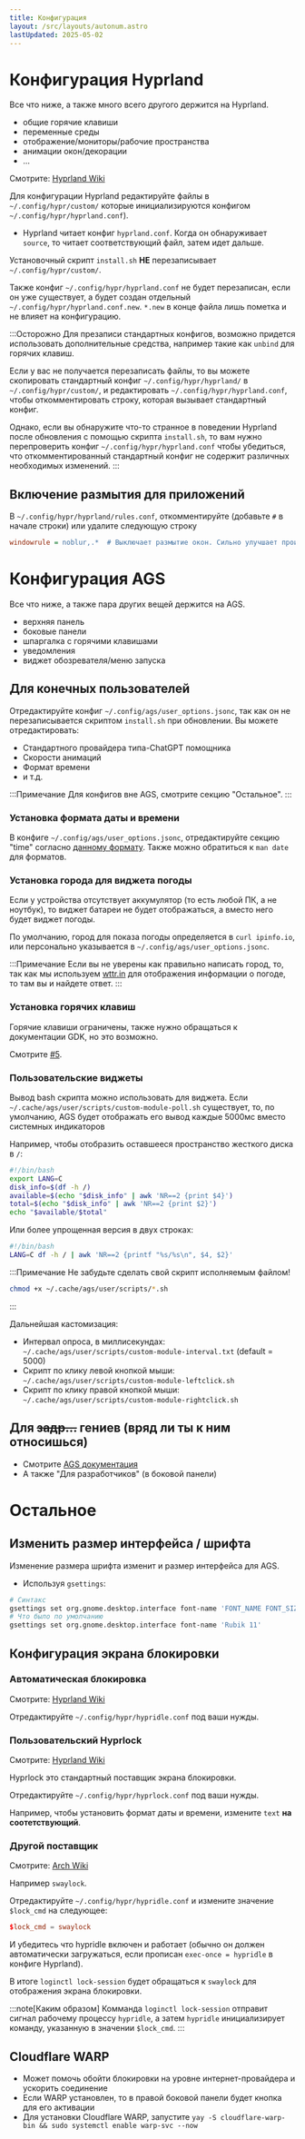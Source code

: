 ```yaml
---
title: Конфигурация
layout: /src/layouts/autonum.astro
lastUpdated: 2025-05-02
---
```


# Конфигурация Hyprland
Все что ниже, а также много всего другого держится на Hyprland.
- общие горячие клавиши
- переменные среды
- отображение/мониторы/рабочие пространства
- анимации окон/декорации
- ...

Смотрите: [Hyprland Wiki](https://wiki.hyprland.org/)

Для конфигурации Hyprland редактируйте файлы в `~/.config/hypr/custom/` которые инициализируются конфигом `~/.config/hypr/hyprland.conf`).
- Hyprland читает конфиг `hyprland.conf`. Когда он обнаруживает `source`, то читает соответствующий файл, затем идет дальше.

Установочный скрипт `install.sh` **НЕ** перезаписывает `~/.config/hypr/custom/`.

Также конфиг `~/.config/hypr/hyprland.conf` не будет перезаписан, если он уже существует, а будет создан отдельный `~/.config/hypr/hyprland.conf.new`. `*.new` в конце файла лишь пометка и не влияет на конфигурацию.

:::Осторожно
Для презаписи стандартных конфигов, возможно придется использовать дополнительные средства, например такие как `unbind` для горячих клавиш.

Если у вас не получается перезаписать файлы, то вы можете скопировать стандартный конфиг `~/.config/hypr/hyprland/` в `~/.config/hypr/custom/`, и редактировать `~/.config/hypr/hyprland.conf`, чтобы откомментировать строку, которая вызывает стандартный конфиг.

Однако, если вы обнаружите что-то странное в поведении Hyprland после обновления с помощью скрипта `install.sh`, то вам нужно перепроверить конфиг `~/.config/hypr/hyprland.conf` чтобы убедиться, что откомментированный стандартный конфиг не содержит различных необходимых изменений.
:::

## Включение размытия для приложений
В `~/.config/hypr/hyprland/rules.conf`, откомментируйте (добавьте `#` в начале строки) или удалите следующую строку
```ini
windowrule = noblur,.*  # Выключает размытие окон. Сильно улучшает производительность
```

# Конфигурация AGS
Все что ниже, а также пара других вещей держится на AGS.
- верхняя панель
- боковые панели
- шпаргалка с горячими клавишами
- уведомления
- виджет обозревателя/меню запуска

## Для конечных пользователей
Отредактируйте конфиг `~/.config/ags/user_options.jsonc`, так как он не перезаписывается скриптом `install.sh` при обновлении.
Вы можете отредактировать:
- Стандартного провайдера типа-ChatGPT помощника
- Скорости анимаций
- Формат времени
- и т.д.

:::Примечание
Для конфигов вне AGS, смотрите секцию "Остальное".
:::
### Установка формата даты и времени

В конфиге `~/.config/ags/user_options.jsonc`, отредактируйте секцию "time" согласно [данному формату](https://docs.gtk.org/glib/method.DateTime.format.html).
Также можно обратиться к `man date` для форматов.

### Установка города для виджета погоды
Если у устройства отсутствует аккумулятор (то есть любой ПК, а не ноутбук), то виджет батареи не будет отображаться, а вместо него будет виджет погоды.

По умолчанию, город для показа погоды определяется в `curl ipinfo.io`, или персонально указывается в `~/.config/ags/user_options.jsonc`.

:::Примечание
Если вы не уверены как правильно написать город,
то, так как мы используем [wttr.in](https://github.com/chubin/wttr.in) для отображения информации о погоде, то там вы и найдете ответ.
:::

### Установка горячих клавиш
Горячие клавиши ограничены, также нужно обращаться к документации GDK, но это возможно.

Смотрите [#5](https://github.com/end-4/dots-hyprland-wiki/issues/5).
### Пользовательские виджеты
Вывод bash скрипта можно использовать для виджета. Если `~/.cache/ags/user/scripts/custom-module-poll.sh` существует, то, по умолчанию, AGS будет отображать его вывод каждые 5000мс вместо системных индикаторов

Например, чтобы отобразить оставшееся пространство жесткого диска в `/`:
```bash title="~/.cache/ags/user/scripts/custom-module-poll.sh"
#!/bin/bash
export LANG=C
disk_info=$(df -h /)
available=$(echo "$disk_info" | awk 'NR==2 {print $4}')
total=$(echo "$disk_info" | awk 'NR==2 {print $2}')
echo "$available/$total"
```
Или более упрощенная версия в двух строках:
```bash title="~/.cache/ags/user/scripts/custom-module-poll.sh"
#!/bin/bash
LANG=C df -h / | awk 'NR==2 {printf "%s/%s\n", $4, $2}'
```

:::Примечание
Не забудьте сделать свой скрипт исполняемым файлом!
```bash
chmod +x ~/.cache/ags/user/scripts/*.sh
```
:::

Дальнейшая кастомизация:
- Интервал опроса, в миллисекундах: `~/.cache/ags/user/scripts/custom-module-interval.txt` (default = 5000)
- Скрипт по клику левой кнопкой мыши: `~/.cache/ags/user/scripts/custom-module-leftclick.sh`
- Скрипт по клику правой кнопкой мыши: `~/.cache/ags/user/scripts/custom-module-rightclick.sh`
## Для ~~задр...~~ гениев (вряд ли ты к ним относишься)
- Смотрите [AGS документация](https://aylur.github.io/ags-docs)
- А также "Для разработчиков" (в боковой панели)


# Остальное
## Изменить размер интерфейса / шрифта
Изменение размера шрифта изменит и размер интерфейса для AGS.
- Используя `gsettings`:
```bash
# Синтакс
gsettings set org.gnome.desktop.interface font-name 'FONT_NAME FONT_SIZE'
# Что было по умолчанию
gsettings set org.gnome.desktop.interface font-name 'Rubik 11'
```

## Конфигурация экрана блокировки
### Автоматическая блокировка
Смотрите: [Hyprland Wiki](https://wiki.hyprland.org/Hypr-Ecosystem/hypridle/)

Отредактируйте `~/.config/hypr/hypridle.conf` под ваши нужды.
### Пользовательский Hyprlock
Смотрите: [Hyprland Wiki](https://wiki.hyprland.org/Hypr-Ecosystem/hyprlock/)

Hyprlock это стандартный поставщик экрана блокировки.

Отредактируйте `~/.config/hypr/hyprlock.conf` под ваши нужды.

Например, чтобы установить формат даты и времени, измените  `text` **на соотетствующий**.
### Другой поставщик
Смотрите: [Arch Wiki](https://wiki.archlinux.org/title/Session_lock)

Например `swaylock`.

Отредактируйте `~/.config/hypr/hypridle.conf` и измените значение `$lock_cmd` на следующее:
```conf
$lock_cmd = swaylock
```
И убедитесь что hypridle включен и работает (обычно он должен автоматически загружаться, если прописан `exec-once = hypridle` в конфиге Hyprland).

В итоге `loginctl lock-session` будет обращаться к `swaylock` для отображения экрана блокировки.

:::note[Каким образом]
Комманда `loginctl lock-session` отправит сигнал рабочему процессу `hypridle`, а затем `hypridle` инициализирует команду, указанную в значении `$lock_cmd`.
:::

## Cloudflare WARP
- Может помочь обойти блокировки на уровне интернет-провайдера и ускорить соединение
- Если WARP установлен, то в правой боковой панели будет кнопка для его активации
- Для установки Cloudflare WARP, запустите `yay -S cloudflare-warp-bin && sudo systemctl enable warp-svc --now`

